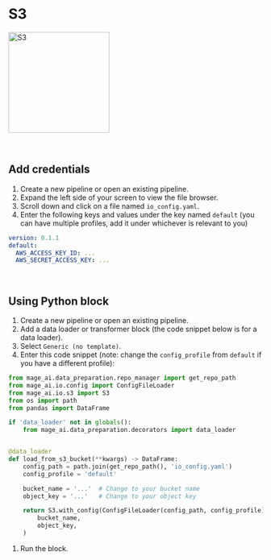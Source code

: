 # S3

<img
  alt="S3"
  src="https://upload.wikimedia.org/wikipedia/commons/thumb/b/bc/Amazon-S3-Logo.svg/1712px-Amazon-S3-Logo.svg.png"
  height="200"
/>

<br />

## Add credentials

1. Create a new pipeline or open an existing pipeline.
1. Expand the left side of your screen to view the file browser.
1. Scroll down and click on a file named `io_config.yaml`.
1. Enter the following keys and values under the key named `default` (you can have multiple
profiles, add it under whichever is relevant to you)
```yaml
version: 0.1.1
default:
  AWS_ACCESS_KEY_ID: ...
  AWS_SECRET_ACCESS_KEY: ...
```

<br />

## Using Python block

1. Create a new pipeline or open an existing pipeline.
1. Add a data loader or transformer block
(the code snippet below is for a data loader).
1. Select `Generic (no template)`.
1. Enter this code snippet
(note: change the `config_profile` from `default` if you have a different profile):
```python
from mage_ai.data_preparation.repo_manager import get_repo_path
from mage_ai.io.config import ConfigFileLoader
from mage_ai.io.s3 import S3
from os import path
from pandas import DataFrame

if 'data_loader' not in globals():
    from mage_ai.data_preparation.decorators import data_loader


@data_loader
def load_from_s3_bucket(**kwargs) -> DataFrame:
    config_path = path.join(get_repo_path(), 'io_config.yaml')
    config_profile = 'default'

    bucket_name = '...'  # Change to your bucket name
    object_key = '...'   # Change to your object key

    return S3.with_config(ConfigFileLoader(config_path, config_profile)).load(
        bucket_name,
        object_key,
    )
```
1. Run the block.

<br />
